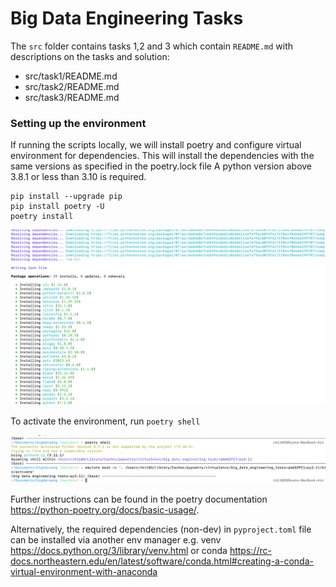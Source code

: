 # Big Data Engineering Tasks

The `src` folder contains tasks 1,2 and 3 which contain `README.md` with descriptions on
the tasks and solution:

* src/task1/README.md
* src/task2/README.md
* src/task3/README.md

### Setting up the environment

If running the scripts locally, we will install poetry and configure virtual environment for
dependencies.  This will install the dependencies with the same versions as specified in the poetry.lock file
A python version above 3.8.1 or less than 3.10 is required.

```
pip install --upgrade pip
pip install poetry -U
poetry install
```
![](screenshots/install_poetry_and_dependencies_lock.png)


To activate the environment, run `poetry shell`

![](screenshots/spawn_poetry_shell.png)

Further instructions can be found in the poetry documentation https://python-poetry.org/docs/basic-usage/.

Alternatively, the required dependencies (non-dev) in `pyproject.toml` file can be installed via another env manager e.g.
venv https://docs.python.org/3/library/venv.html or conda https://rc-docs.northeastern.edu/en/latest/software/conda.html#creating-a-conda-virtual-environment-with-anaconda


